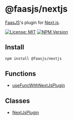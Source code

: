 # @faasjs/nextjs

[FaasJS](https://faasjs.com)'s plugin for [Next.js](https://nextjs.org).

[![License: MIT](https://img.shields.io/npm/l/@faasjs/nextjs.svg)](https://github.com/faasjs/faasjs/blob/main/packages/faasjs/nextjs/LICENSE)
[![NPM Version](https://img.shields.io/npm/v/@faasjs/nextjs.svg)](https://www.npmjs.com/package/@faasjs/nextjs)

## Install

```sh
npm install @faasjs/nextjs
```

## Functions

- [useFuncWithNextJsPlugin](functions/useFuncWithNextJsPlugin.md)

## Classes

- [NextJsPlugin](classes/NextJsPlugin.md)
